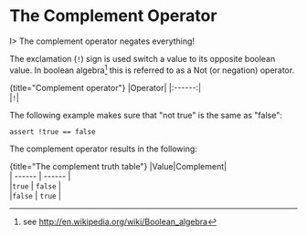 # The Complement Operator

I> The complement operator negates everything!

The exclamation (`!`) sign is used switch a value to its opposite boolean value. In boolean algebra[^bool] this is referred to as a Not (or negation) operator.

{title="Complement operator"}
|Operator|
|:------:|  
|`!`|

The following example makes sure that "not true" is the same as "false":

	assert !true == false

The complement operator results in the following:

{title="The complement truth table"}
|Value|Complement|  
| ------	| ------	|  
|`true`	| `false`	|  
|`false`	| `true`	|  

[^bool]: see <http://en.wikipedia.org/wiki/Boolean_algebra>
